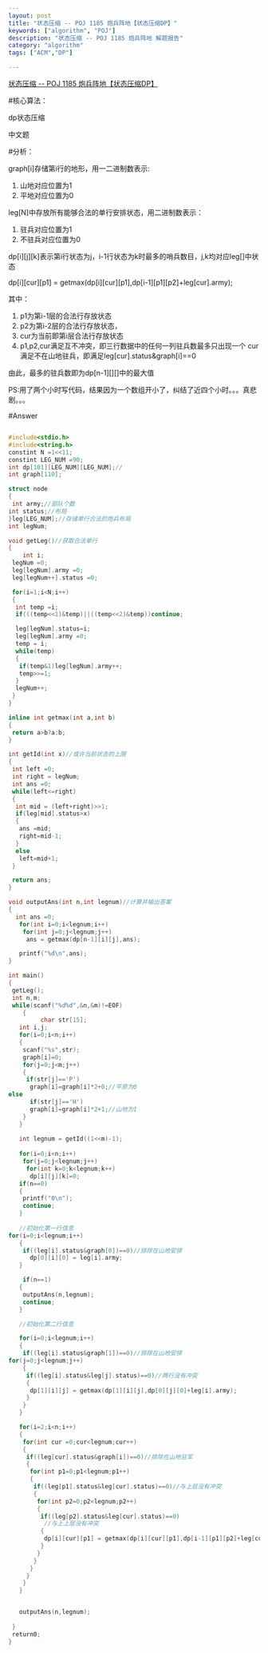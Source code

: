 ```yaml
---
layout: post
title: "状态压缩 -- POJ 1185 炮兵阵地【状态压缩DP】"
keywords: ["algorithm", "POJ"]
description: "状态压缩 -- POJ 1185 炮兵阵地 解题报告"
category: "algorithm"
tags: ["ACM","DP"]

---
```

[状态压缩 -- POJ 1185 炮兵阵地【状态压缩DP】 ](http://poj.org/problem?id=1185)

#核心算法：
 
 dp状态压缩
 
 中文题

#分析：

graph[i]存储第i行的地形，用一二进制数表示:

1.  山地对应位置为1
2.  平地对应位置为0

leg[N]中存放所有能够合法的单行安排状态，用二进制数表示：

1. 驻兵对应位置为1
2. 不驻兵对应位置为0

dp[i][j][k]表示第i行状态为j，i-1行状态为k时最多的哨兵数目，j,k均对应leg[]中状态

dp[i][cur][p1] = getmax(dp[i][cur][p1],dp[i-1][p1][p2]+leg[cur].army);

其中：
  
  1. p1为第i-1层的合法行存放状态
  2. p2为第i-2层的合法行存放状态，
  3. cur为当前即第i层合法行存放状态
  4. p1,p2,cur满足互不冲突，即三行数据中的任何一列驻兵数最多只出现一个
  cur满足不在山地驻兵，即满足leg[cur].status&graph[i]==0

由此，最多的驻兵数即为dp[n-1][][]中的最大值

 PS:用了两个小时写代码，结果因为一个数组开小了，纠结了近四个小时。。。真悲剧。。。
 
#Answer

```c++

#include<stdio.h>
#include<string.h>
constint N =1<<11;
constint LEG_NUM =90;
int dp[101][LEG_NUM][LEG_NUM];//
int graph[110];

struct node
{
 int army;//部队个数
int status;//布局
}leg[LEG_NUM];//存储单行合法的炮兵布局
int legNum;

void getLeg()//获取合法单行
{
    int i;
 legNum =0;
 leg[legNum].army =0;
 leg[legNum++].status =0;

 for(i=1;i<N;i++)
 {
  int temp =i;
  if(((temp<<1)&temp)||((temp<<2)&temp))continue;

  leg[legNum].status=i;
  leg[legNum].army =0;
  temp = i;
  while(temp)
  {
   if(temp&1)leg[legNum].army++;
   temp>>=1;
  }
  legNum++;
 }
}

inline int getmax(int a,int b)
{
 return a>b?a:b;
}

int getId(int x)//或许当前状态的上限
{
 int left =0;
 int right = legNum;
 int ans =0;
 while(left<=right)
 {
  int mid = (left+right)>>1;
  if(leg[mid].status>x)
  {
   ans =mid;
   right=mid-1;
  }
  else
   left=mid+1;
 }

 return ans;
}

void outputAns(int n,int legnum)//计算并输出答案
{
  int ans =0;
   for(int i=0;i<legnum;i++)
    for(int j=0;j<legnum;j++)
     ans = getmax(dp[n-1][i][j],ans);

   printf("%d\n",ans);
}

int main()
{
 getLeg();
 int n,m;
 while(scanf("%d%d",&n,&m)!=EOF)
    {
         char str[15];
   int i,j;
   for(i=0;i<n;i++)
   {
    scanf("%s",str);
    graph[i]=0;
    for(j=0;j<m;j++)
    {
     if(str[j]=='P')
      graph[i]=graph[i]*2+0;//平原为0
else
      if(str[j]=='H')
      graph[i]=graph[i]*2+1;//山地为1
    }
   }
   
   int legnum = getId((1<<m)-1);
 
   for(i=0;i<n;i++)
    for(j=0;j<legnum;j++)
     for(int k=0;k<legnum;k++)
      dp[i][j][k]=0;
   if(n==0)
   {
    printf("0\n");
    continue;
   }
   
   //初始化第一行信息
for(i=0;i<legnum;i++)
   {
    if((leg[i].status&graph[0])==0)//排除在山地安排
      dp[0][i][0] = leg[i].army;
   }

    if(n==1)
   {
    outputAns(n,legnum);
    continue;
   }

   //初始化第二行信息

   for(i=0;i<legnum;i++)
   {
    if((leg[i].status&graph[1])==0)//排除在山地安排
for(j=0;j<legnum;j++)
    {
     if((leg[i].status&leg[j].status)==0)//两行没有冲突
     {
      dp[1][i][j] = getmax(dp[1][i][j],dp[0][j][0]+leg[i].army);
     }
    }
   }

   for(i=2;i<n;i++)
   {
    for(int cur =0;cur<legnum;cur++)
    {
     if((leg[cur].status&graph[i])==0)//排除在山地驻军
     {
      for(int p1=0;p1<legnum;p1++)
      {
       if((leg[p1].status&leg[cur].status)==0)//与上层没有冲突
       {
        for(int p2=0;p2<legnum;p2++)
        {
         if((leg[p2].status&leg[cur].status)==0)
          //与上上层没有冲突
         {
          dp[i][cur][p1] = getmax(dp[i][cur][p1],dp[i-1][p1][p2]+leg[cur].army);
         }
        }
       }
      }
     }
    }
   }


   outputAns(n,legnum);
   
 }
 return0;
}
```
